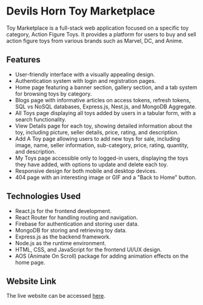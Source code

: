 # Devils Horn Toy Marketplace
Toy Marketplace is a full-stack web application focused on a specific toy category, Action Figure Toys. It provides a platform for users to buy and sell action figure toys from various brands such as Marvel, DC, and Anime.

## Features
- User-friendly interface with a visually appealing design.
- Authentication system with login and registration pages.
- Home page featuring a banner section, gallery section, and a tab system for browsing toys by category.
- Blogs page with informative articles on access tokens, refresh tokens, SQL vs NoSQL databases, Express.js, Nest.js, and MongoDB Aggregate.
- All Toys page displaying all toys added by users in a tabular form, with a search functionality.
- View Details page for each toy, showing detailed information about the toy, including picture, seller details, price, rating, and description.
- Add A Toy page allowing users to add new toys for sale, including image, name, seller information, sub-category, price, rating, quantity, and description.
- My Toys page accessible only to logged-in users, displaying the toys they have added, with options to update and delete each toy.
- Responsive design for both mobile and desktop devices.
- 404 page with an interesting image or GIF and a "Back to Home" button.

## Technologies Used
- React.js for the frontend development.
- React Router for handling routing and navigation.
- Firebase for authentication and storing user data.
- MongoDB for storing and retrieving toy data.
- Express.js as the backend framework.
- Node.js as the runtime environment.
- HTML, CSS, and JavaScript for the frontend UI/UX design.
- AOS (Animate On Scroll) package for adding animation effects on the home page.

## Website Link

The live website can be accessed [here](https://devils-horn.firebaseapp.com/).
